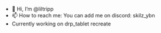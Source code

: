 - 👋 Hi, I’m @liltripp
- 📫 How to reach me: You can add me on discord: skilz_ybn
- Currently working on drp_tablet recreate

<!---
liltripp/liltripp is a ✨ special ✨ repository because its `README.md` (this file) appears on your GitHub profile.
You can click the Preview link to take a look at your changes.
--->
